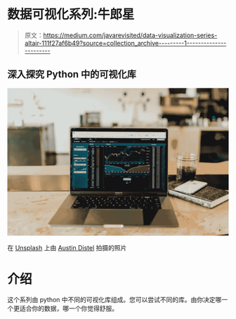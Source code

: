# 数据可视化系列:牛郎星

> 原文：<https://medium.com/javarevisited/data-visualization-series-altair-111f27af6b49?source=collection_archive---------1----------------------->

## 深入探究 Python 中的可视化库

![](img/367da768a913697e0ef6a6c6bcb8aa5d.png)

在 [Unsplash](https://unsplash.com/s/photos/chart?utm_source=unsplash&utm_medium=referral&utm_content=creditCopyText) 上由 [Austin Distel](https://unsplash.com/@austindistel?utm_source=unsplash&utm_medium=referral&utm_content=creditCopyText) 拍摄的照片

# 介绍

这个系列由 python 中不同的可视化库组成。您可以尝试不同的库。由你决定哪一个更适合你的数据，哪一个你觉得舒服。